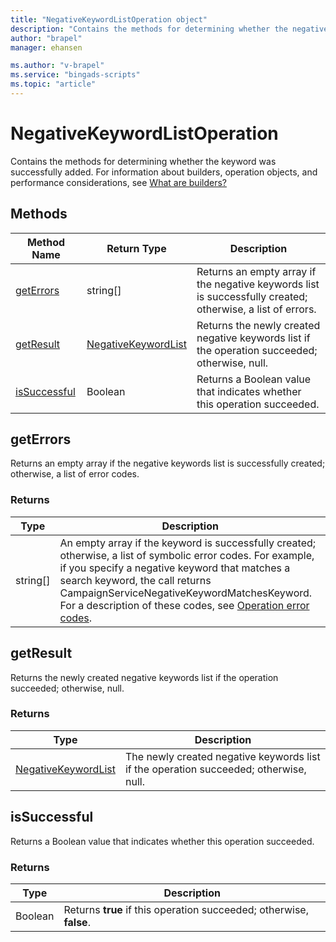 ```yaml
---
title: "NegativeKeywordListOperation object"
description: "Contains the methods for determining whether the negative keyword list was successfully added."
author: "brapel"
manager: ehansen

ms.author: "v-brapel"
ms.service: "bingads-scripts"
ms.topic: "article"
---
```


# NegativeKeywordListOperation

Contains the methods for determining whether the keyword was successfully added. For information about builders, operation objects, and performance considerations, see [What are builders?](../concepts/builders.md)


## Methods

|Method Name|Return Type|Description|
|-|-|-
[getErrors](#geterrors)|string[]|Returns an empty array if the negative keywords list is successfully created; otherwise, a list of errors.
[getResult](#getresult)|[NegativeKeywordList](./NegativeKeywordList.md)|Returns the newly created negative keywords list if the operation succeeded; otherwise, null.
[isSuccessful](#issuccessful)|Boolean|Returns a Boolean value that indicates whether this operation succeeded.

## <a name="geterrors"></a>getErrors

Returns an empty array if the negative keywords list is successfully created; otherwise, a list of error codes.

### Returns

|Type|Description|
|-|-
string[]|An empty array if the keyword is successfully created; otherwise, a list of symbolic error codes. For example, if you specify a negative keyword that matches a search keyword, the call returns CampaignServiceNegativeKeywordMatchesKeyword. For a description of these codes, see [Operation error codes](/bingads/guides/operation-error-codes).

## <a name="getresult"></a>getResult

Returns the newly created negative keywords list if the operation succeeded; otherwise, null.

### Returns

|Type|Description|
|-|-
[NegativeKeywordList](./NegativeKeywordList.md)|The newly created negative keywords list if the operation succeeded; otherwise, null.

## <a name="issuccessful"></a>isSuccessful

Returns a Boolean value that indicates whether this operation succeeded.

### Returns

|Type|Description|
|-|-
Boolean|Returns **true** if this operation succeeded; otherwise, **false**.

